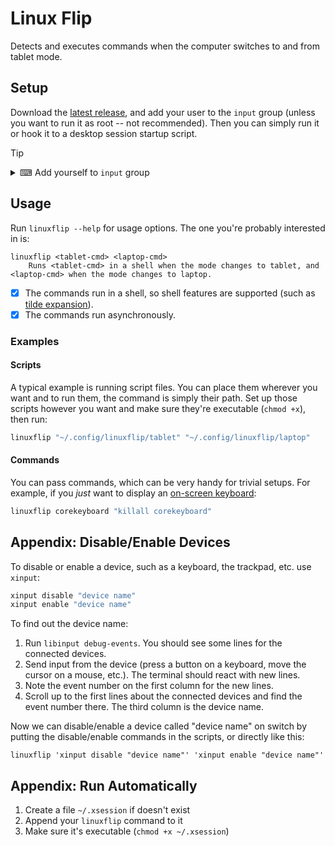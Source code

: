 # Linux Flip

Detects and executes commands when the computer switches to and from tablet mode.

## Setup

Download the [latest release](https://github.com/yehuthi/linuxflip/releases/latest), and add your user to the `input` group (unless you want to run it as root -- not recommended).
Then you can simply run it or hook it to a desktop session startup script.

> [!TIP]
> <details>
> <summary>⌨ Add yourself to <code>input</code> group</summary>
>
> Open the terminal (press <kbd>Ctrl</kbd>+<kbd>Alt</kbd>+<kbd>T</kbd> or find it as you would any other program), and enter:
>    
> ```sh
> sudo usermod -a input $USER
> ```
> </details>

## Usage

Run `linuxflip --help` for usage options. The one you're probably interested in is:
```
linuxflip <tablet-cmd> <laptop-cmd>
    Runs <tablet-cmd> in a shell when the mode changes to tablet, and <laptop-cmd> when the mode changes to laptop.
```

- [x] The commands run in a shell, so shell features are supported (such as [tilde expansion](https://www.gnu.org/software/bash/manual/html_node/Tilde-Expansion.html)).
- [x] The commands run asynchronously.

### Examples

#### Scripts
A typical example is running script files. You can place them wherever you want and to run them, the command is simply their path. Set up those scripts however you want and make sure they're executable (`chmod +x`), then run:

```bash
linuxflip "~/.config/linuxflip/tablet" "~/.config/linuxflip/laptop"
```

#### Commands
You can pass commands, which can be very handy for trivial setups. For example, if you _just_ want to display an [on-screen keyboard](https://wiki.archlinux.org/title/List_of_applications/Utilities#On-screen_keyboards):
```bash
linuxflip corekeyboard "killall corekeyboard"
```

## Appendix: Disable/Enable Devices

To disable or enable a device, such as a keyboard, the trackpad, etc. use `xinput`:
```sh
xinput disable "device name"
xinput enable "device name"
```

To find out the device name:
1. Run `libinput debug-events`. You should see some lines for the connected devices.
2. Send input from the device (press a button on a keyboard, move the cursor on a mouse, etc.). The terminal should react with new lines.
3. Note the event number on the first column for the new lines.
4. Scroll up to the first lines about the connected devices and find the event number there. The third column is the device name.

Now we can disable/enable a device called "device name" on switch by putting the disable/enable commands in the scripts, or directly like this:
```
linuxflip 'xinput disable "device name"' 'xinput enable "device name"'
```

## Appendix: Run Automatically

1. Create a file `~/.xsession` if doesn't exist
2. Append your `linuxflip` command to it
3. Make sure it's executable (`chmod +x ~/.xsession`)
